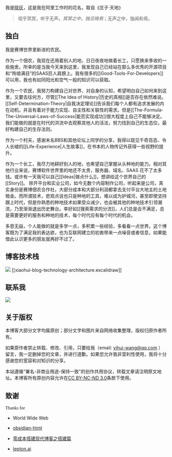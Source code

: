 
我是[晓灰](https://istarwyh.github.io/resume-it/)，这是我在阿里工作时的花名，取自《庄子·天地》
>视乎冥冥，听乎无声。_冥冥之中_，_独见晓焉_；无声之中，独闻和焉。

## 独白
我是赛博世界里新进的农民。

作为一个佃农，我现在还用着别人的地，日日夜夜地做着长工，只愿换来季收的一些施舍。所幸的是当我今天来到这里，我发现自己已经站在那么多优秀的开源项目和“玲琅满目”的SAAS巨人肩膀上。我有很多的[[Good-Tools-For-Developers]]可以用，我也有如同阳光和空气一般的知识可以获取。


作为一个农民，我努力构建自己对世界、对自身的认知，希望明白自己如何来到这里，又要去往何方，尽管[[The Idea of History|历史的真相]]是否存在依然难说。[[Self-Determination-Theory|自我决定理论]]告诉我们每个人都有追求发展的内在动机，并且有着对于能力实现、自主性和关联性的需求。但是[[The-Formula-The-Universal-Laws-of-Success|能否实现成功]]很大程度上自己不能够决定。我们能做的就是在时代的洪流中去观察其他人的活法，努力找到自己的生态位，最好构建自己的生存法则。

作为一个村夫，感谢未名BBS和其他论坛上同学的分享，我得以窥见千奇百态、令人长嘘的[[Life-Experience|人生故事]]，在书本的人物传记外获得一些视野的提升。

作为一个长工，我尽力地耕好别人的地，也希望自己掌握从头种地的能力。相对其他行业来说，赛博软件世界里的地还不太贵，服务器、域名、SAAS 花不了太多钱。或许有一天我可以自己[[Ideas|做点什么]]，想讲给这个世界自己的[[Story]]。
除开平台和实业公司，如今无数个内容制作公司，听起来是公司，真实身份是赛博佃农合作社，大部分成本和大部分利润都拿去支付平台大地主的土地租金。而所谓技术，悲观点说也只是种地的工具，难以成为护城河，甚至即使坚持跟上时代，但是你熟悉的种地技术如果受众减少，也会被其他的种地技术引领潮流，乃至渐渐退出历史舞台。幸好如[[搜索需求的分流]]，人们总是会不满足，总是需要更好的服务和种地的技术，每个时代应有每个时代的机会。

多思无益，个人能做的就是多学一点，多积累一些经验，多看看一点世界。这个博客既为了满足我的表达欲，也为互联网建立的初衷带来一点噪音或者信息，如果能借此认识更多的朋友就再好不过了。

## 博客技术栈
![](https://xiaohui-zhangjiakou.oss-cn-zhangjiakou.aliyuncs.com/image/202401012244710.png)
[[xiaohui-blog-technology-architecture.excalidraw]]

## 联系我

![](https://xiaohui-zhangjiakou.oss-cn-zhangjiakou.aliyuncs.com/image/202402122334450.jpg)
## 关于版权
本博客大部分文字均属原创；部分文字和图片来自网络收集整理，版权归原作者所有。

如果原作者禁止转载、修改、引用，只要给我（email: yihui-wang@qq.com ）留言，我一定删掉您的文章，并进行道歉。如果您允许我非营利性使用，我将十分感谢您的宽容和对知识的分享。

本站遵循"署名-非商业用途-保持一致"的创作共用协议，转载文章请注明原文地址。本博客所有原创内容允许在[CC BY-NC-ND 3.0](https://creativecommons.org/licenses/by-nc-nd/2.5/cn/)条款下使用。

## 致谢

<span style="font-family: cursive">Thanks for

- World Wide Web

- [obsidian-html](https://github.com/obsidian-html/obsidian-html)

- [零成本搭建现代博客之搭建篇](https://www.bmpi.dev/dev/guide-to-setup-blog-site-with-zero-cost/1/)

- [lepton.ai](https://www.lepton.ai/playground/artistic?mode=qr-code)

</span>
